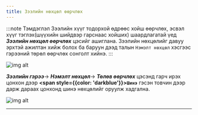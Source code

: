 ```yaml
---
title: Зээлийн нөхцөл өөрчлөх
---
```


:::note Тэмдэглэл
Зээлийн хүүг тодорхой өдрөөс хойш өөрчлөх, эсвэл хүүг тэглэх(шүүхийн шийдвэр гарснаас хойших) шаардлагатай үед _**Зээлийн нөхцөл өөрчлөх**_ цэсийг ашиглана. Зээлийн нөхцөлийг давуу эрхтэй ажилтан хийж болох ба баруун дээд талын `Нэмэлт нөхцөл` хэсгээс гэрээний төрөл өөрчлөх сонголт хийнэ.
:::
 >
 ![img alt](/img/zNuhtsul.png)
 
 _**Зээлийн гэрээ**_-> _**Нэмэлт нөхцөл**_-> _**Төлөв өөрчлөх**_ цэсэнд гарч ирэх цонхон дээр **<span style={{color: 'darkblue'}}>`Шинэ`</span>** гэсэн товчин дээр дарж дараах цонхонд шинэ нөхцөлийг оруулж хадгална.
 >
 ![img alt](/img/image-37.png)
 
 ---